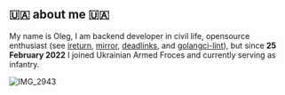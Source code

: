 ## 🇺🇦 about me 🇺🇦

My name is Oleg, I am backend developer in civil life, opensource enthusiast (see [ireturn](https://github.com/butuzov/ireturn), [mirror](https://github.com/butuzov/mirror), [deadlinks](https://github.com/butuzov/deadlinks), and [golangci-lint](https://github.com/golangci/golangci-lint)), but since **25 February 2022** I joined Ukrainian Armed Froces and currently serving as infantry.  

![IMG_2943](https://github.com/butuzov/butuzov/assets/651824/3bbcf7d2-d8ce-4a13-8657-318356a13365)
